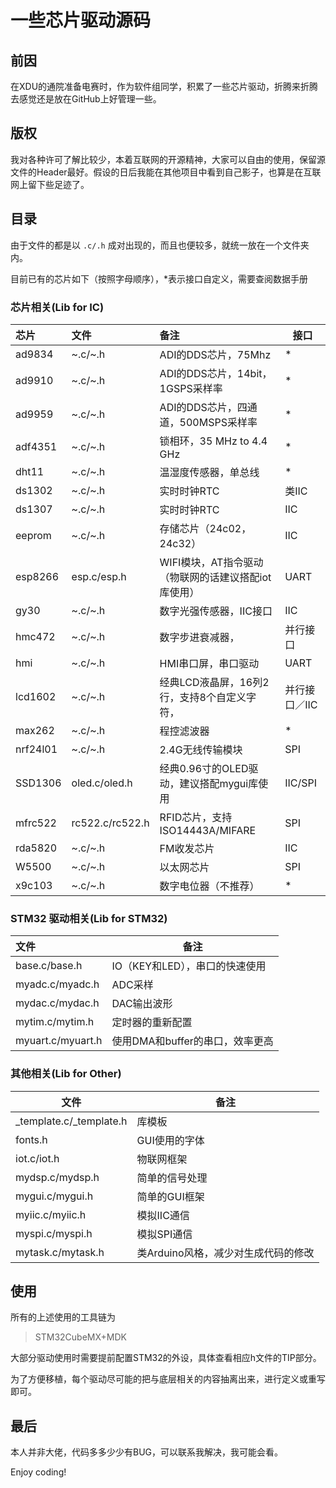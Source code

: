 # 一些芯片驱动源码

## 前因

在XDU的通院准备电赛时，作为软件组同学，积累了一些芯片驱动，折腾来折腾去感觉还是放在GitHub上好管理一些。

## 版权

我对各种许可了解比较少，本着互联网的开源精神，大家可以自由的使用，保留源文件的Header最好。假设的日后我能在其他项目中看到自己影子，也算是在互联网上留下些足迹了。

## 目录

由于文件的都是以 `.c/.h` 成对出现的，而且也便较多，就统一放在一个文件夹内。

目前已有的芯片如下（按照字母顺序），*表示接口自定义，需要查阅数据手册

### 芯片相关(Lib for IC)

| 芯片     | 文件             | 备注                                               | 接口          |
| :------- | :------------   | :------------------------------------------------- | ------------- |
| ad9834   | \~.c/\~.h       | ADI的DDS芯片，75Mhz                                 | *             |
| ad9910   | \~.c/\~.h       | ADI的DDS芯片，14bit，1GSPS采样率                     | *             |
| ad9959   | \~.c/\~.h       | ADI的DDS芯片，四通道，500MSPS采样率                  | *             |
| adf4351  | \~.c/\~.h       | 锁相环，35 MHz to 4.4 GHz                           | *             |
| dht11    | \~.c/\~.h       | 温湿度传感器，单总线                                 | *             |
| ds1302   | \~.c/\~.h       | 实时时钟RTC                                         | 类IIC         |
| ds1307   | \~.c/\~.h       | 实时时钟RTC                                         | IIC           |
| eeprom   | \~.c/\~.h       | 存储芯片（24c02，24c32）                             | IIC           |
| esp8266  | esp.c/esp.h     | WIFI模块，AT指令驱动（物联网的话建议搭配iot库使用）    | UART          |
| gy30     | \~.c/\~.h       | 数字光强传感器，IIC接口                              | IIC           |
| hmc472   | \~.c/\~.h       | 数字步进衰减器，                                     | 并行接口      |
| hmi      | \~.c/\~.h       | HMI串口屏，串口驱动                                  | UART          |
| lcd1602  | \~.c/\~.h       | 经典LCD液晶屏，16列2行，支持8个自定义字符，            | 并行接口／IIC |
| max262   | \~.c/\~.h       | 程控滤波器                                          | *             |
| nrf24l01 | \~.c/\~.h       | 2.4G无线传输模块                                    | SPI           |
| SSD1306  | oled.c/oled.h   | 经典0.96寸的OLED驱动，建议搭配mygui库使用             | IIC/SPI       |
| mfrc522  | rc522.c/rc522.h | RFID芯片，支持ISO14443A/MIFARE                      | SPI          |
| rda5820  | \~.c/\~.h       | FM收发芯片                                          | IIC           |
| W5500    | \~.c/\~.h       | 以太网芯片                                          | SPI           |
| x9c103   | \~.c/\~.h       | 数字电位器（不推荐）                                 | *             |

### STM32 驱动相关(Lib for STM32)

| 文件              | 备注                            |
| :---------------- | ------------------------------- |
| base.c/base.h     | IO（KEY和LED），串口的快速使用  |
| myadc.c/myadc.h   | ADC采样                         |
| mydac.c/mydac.h   | DAC输出波形                     |
| mytim.c/mytim.h   | 定时器的重新配置                |
| myuart.c/myuart.h | 使用DMA和buffer的串口，效率更高 |

### 其他相关(Lib for Other)

| 文件            | 备注                      |
| --------------- | ------------------------- |
| _template.c/_template.h         | 库模板     |
| fonts.h         | GUI使用的字体              |
| iot.c/iot.h     | 物联网框架                |
| mydsp.c/mydsp.h | 简单的信号处理            |
| mygui.c/mygui.h | 简单的GUI框架             |
| myiic.c/myiic.h | 模拟IIC通信               |
| myspi.c/myspi.h | 模拟SPI通信               |
| mytask.c/mytask.h | 类Arduino风格，减少对生成代码的修改 |

## 使用

所有的上述使用的工具链为

> STM32CubeMX+MDK

大部分驱动使用时需要提前配置STM32的外设，具体查看相应h文件的TIP部分。

为了方便移植，每个驱动尽可能的把与底层相关的内容抽离出来，进行定义或重写即可。

## 最后

本人并非大佬，代码多多少少有BUG，可以联系我解决，我可能会看。

Enjoy coding!
